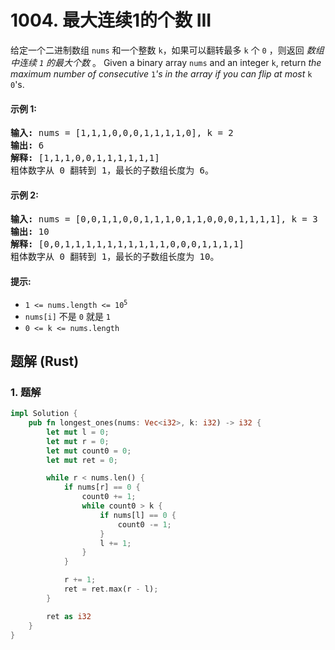 # 1004. 最大连续1的个数 III
给定一个二进制数组 `nums` 和一个整数 `k`，如果可以翻转最多 `k` 个 `0` ，则返回 *数组中连续 `1` 的最大个数* 。
Given a binary array `nums` and an integer `k`, return *the maximum number of consecutive* `1`*'s in the array if you can flip at most* `k` `0`'s.

#### 示例 1:
<pre>
<strong>输入:</strong> nums = [1,1,1,0,0,0,1,1,1,1,0], k = 2
<strong>输出:</strong> 6
<strong>解释:</strong> [1,1,1,0,0,1,1,1,1,1,1]
粗体数字从 0 翻转到 1，最长的子数组长度为 6。
</pre>

#### 示例 2:
<pre>
<strong>输入:</strong> nums = [0,0,1,1,0,0,1,1,1,0,1,1,0,0,0,1,1,1,1], k = 3
<strong>输出:</strong> 10
<strong>解释:</strong> [0,0,1,1,1,1,1,1,1,1,1,1,0,0,0,1,1,1,1]
粗体数字从 0 翻转到 1，最长的子数组长度为 10。
</pre>

#### 提示:
* <code>1 <= nums.length <= 10<sup>5</sup></code>
* `nums[i]` 不是 `0` 就是 `1`
* `0 <= k <= nums.length`

## 题解 (Rust)

### 1. 题解
```Rust
impl Solution {
    pub fn longest_ones(nums: Vec<i32>, k: i32) -> i32 {
        let mut l = 0;
        let mut r = 0;
        let mut count0 = 0;
        let mut ret = 0;

        while r < nums.len() {
            if nums[r] == 0 {
                count0 += 1;
                while count0 > k {
                    if nums[l] == 0 {
                        count0 -= 1;
                    }
                    l += 1;
                }
            }

            r += 1;
            ret = ret.max(r - l);
        }

        ret as i32
    }
}
```
